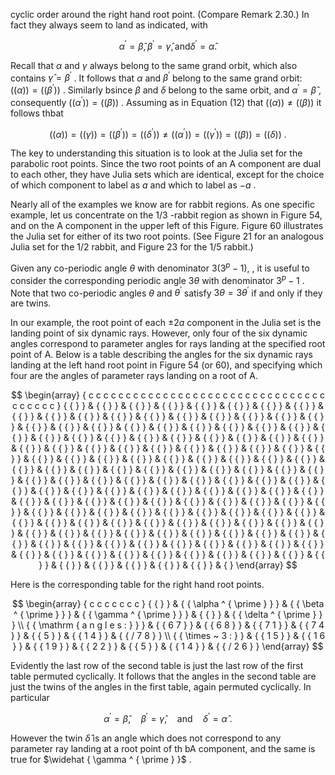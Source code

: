 cyclic order around the right hand root point. (Compare Remark 2.30.) In fact they always seem to land as indicated, with  

$$
\alpha ^ { \prime } = \widehat { \beta } , \beta ^ { \prime } = \widehat { \gamma } , \mathrm { a n d } \delta ^ { \prime } = \widehat { \alpha } .
$$  

Recall that $\alpha$ and $\gamma$ always belong to the same grand orbit, which also contains $\widehat { \gamma } = \beta ^ { \prime }$ . It follows that $\alpha$ and $\beta ^ { \prime }$ belong to the same grand orbit: $\left( \left( \alpha \right) \right) = \left( \left( \beta ^ { \prime } \right) \right)$ . Similarly bsince $\beta$ and $\delta$ belong to the same orbit, and $\alpha ^ { \prime } = { \widehat { \beta } }$ , consequently $\left( \left( \alpha ^ { \prime } \right) \right) = \left( \left( \beta \right) \right)$ . Assuming as in Equation (12) that $( ( \alpha ) ) \neq ( ( \beta ) )$ it follows thbat  

$$
( ( \alpha ) ) = ( ( \gamma ) ) = ( ( \beta ^ { \prime } ) ) = ( ( \delta ^ { \prime } ) ) \neq ( ( \alpha ^ { \prime } ) ) = ( ( \gamma ^ { \prime } ) ) = ( ( \beta ) ) = ( ( \delta ) ) \ .
$$  

The key to understanding this situation is to look at the Julia set for the parabolic root points. Since the two root points of an A component are dual to each other, they have Julia sets which are identical, except for the choice of which component to label as $a$ and which to label as $- a$ .  

Nearly all of the examples we know are for rabbit regions. As one specific example, let us concentrate on the $1 / 3$ -rabbit region as shown in Figure 54, and on the A component in the upper left of this Figure. Figure 60 illustrates the Julia set for either of its two root points. (See Figure 21 for an analogous Julia set for the $1 / 2$ rabbit, and Figure 23 for the $1 / 5$ rabbit.)  

Given any co-periodic angle $\theta$ with denominator $3 ( 3 ^ { p } - 1 ) ,$ , it is useful to consider the corresponding periodic angle $3 \theta$ with denominator $3 ^ { p } - 1$ . Note that two co-periodic angles $\theta$ and $\theta ^ { \prime }$ satisfy $3 \theta = 3 \theta ^ { \prime }$ if and only if they are twins.  

In our example, the root point of each $\pm 2 a$ component in the Julia set is the landing point of six dynamic rays. However, only four of the six dynamic angles correspond to parameter angles for rays landing at the specified root point of A. Below is a table describing the angles for the six dynamic rays landing at the left hand root point in Figure 54 (or 60), and specifying which four are the angles of parameter rays landing on a root of A.  

$$
\begin{array} { c c c c c c c c c c c c c c c c c c c c c c c c c c c c c c c c c c c c c c } { { } } & { { } } & { { } } & { { } } & { { } } & { { } } & { { } } & { { } } & { { } } & { { } } & { { } } & { { } } & { { } } & { { } } & { { } } & { { } } & { { } } & { { } } & { { } } & { { } } & { { } } & { { } } & { { } } & { { } } & { { } } & { { } } & { { } } & { { } } & { { } } & { { } } & { { } } & { { } } & { { } } & { { } } & { { } } & { { } } & { { } } & { { } } & { { } } & { { } } & { { } } & { { } } & { { } } & { { } } & { { } } & { { } } & { { } } & { { } } & { { } } & { { } } & { { } } & { { } } & { { } } & { { } } & { { } } & { { } } & { { } } & { { } } & { { } } & { { } } & { { } } & { { } } & { { } } & { { } } & { { } } & { { } } & { { } } & { { } } & { { } } & { { } } & { { } } & { { } } & { { } } & { { } } & { { } } & { { } } & { { } } & { { } } & { { } } & { { } } & { { } } & { { } } & { { } } & { { } } & { { } } & { { } } & { { } } & { { } } & { { } } & { { } } & { { } } & { { } } & { { } } & { { } } & { { } } & { { } } & { { } } & { { } } & { { } } & { { } } & { { } } & { { } } & { { } } & { { } } & { { } } & { { } } & { { } } & { { } } & { { } } & { { } } & { { } } & { { } } & { { } } & { { } } & { { } } & { { } } & { { } } & { { } } & { { } } & { { } } & { { } } & { { } } & { { } } & { { } } & { { } } & { { } } & { { } } & { { } } & { { } } & { { } } & { { } } & { { } } & { { } } & { { } } & { { } } & { { } } & { { } } & { { } } & { { } } & { { } } & { { } } & { { } } & { { } } & { { } } & { { } } & { { } } & { { } } & { { } } &  { }  \end{array}
$$  

Here is the corresponding table for the right hand root points.  

$$
\begin{array} { c c c c c c c } { { } } & { { \alpha ^ { \prime } } } & { { \beta ^ { \prime } } } & { { \gamma ^ { \prime } } } & { { } } & { { \delta ^ { \prime } } } \\ { { \mathrm { a n g l e s : } } } & { { 6 7 } } & { { 6 8 } } & { { 7 1 } } & { { 7 4 } } & { { 5 } } & { { 1 4 } } & { { / 7 8 } } \\ { { \times ~ 3 : } } & { { 1 5 } } & { { 1 6 } } & { { 1 9 } } & { { 2 2 } } & { { 5 } } & { { 1 4 } } & { { / 2 6 } } \end{array}
$$  

Evidently the last row of the second table is just the last row of the first table permuted cyclically. It follows that the angles in the second table are just the twins of the angles in the first table, again permuted cyclically. In particular  

$$
\alpha ^ { \prime } = \widehat { \beta } , \quad \beta ^ { \prime } = \widehat { \gamma } , \quad \mathrm { a n d } \quad \delta ^ { \prime } = \widehat { \alpha } \ .
$$  

However the twin $\widehat { \delta }$ is an angle which does not correspond to any parameter ray landing at a root point of th bA component, and the same is true for $\widehat { \gamma ^ { \prime } }$ .  